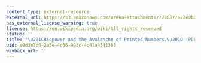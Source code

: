 ```yaml
---
content_type: external-resource
external_url: https://s3.amazonaws.com/arena-attachments/778687/622e0ba69d28d9ff4049b1bc81462079.pdf
has_external_license_warning: true
license: https://en.wikipedia.org/wiki/All_rights_reserved
status: ''
title: "\u201CBiopower and the Avalanche of Printed Numbers.\u201D (PDF)"
uid: e9d3e7b6-2a5e-4c66-993c-4b41a4541308
wayback_url: ''
---
```

